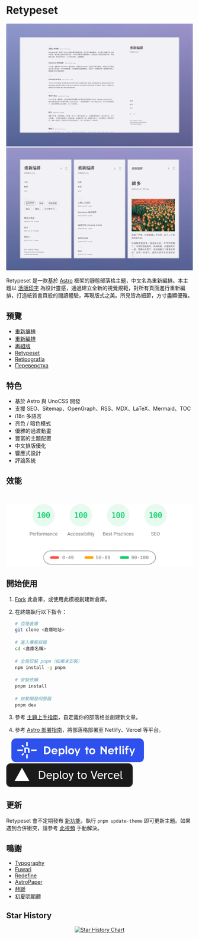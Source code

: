 # Retypeset

![Cover Image](../images/v1/retypeset-zh-desktop.webp)
![Cover Image](../images/v1/retypeset-zh-mobile.webp)

Retypeset 是一款基於 [Astro](https://astro.build/) 框架的靜態部落格主題，中文名為重新編排。本主題以 [活版印字](https://astro-theme-typography.vercel.app/) 為設計靈感，通過建立全新的視覺規範，對所有頁面進行重新編排，打造紙質書頁般的閱讀體驗，再現版式之美。所見皆為細節，方寸盡顯優雅。

## 預覽

- [重新编排](https://retypeset.radishzz.cc/)
- [重新編排](https://retypeset.radishzz.cc/zh-tw/)
- [再組版](https://retypeset.radishzz.cc/ja/)
- [Retypeset](https://retypeset.radishzz.cc/en/)
- [Retipografía](https://retypeset.radishzz.cc/es/)
- [Переверстка](https://retypeset.radishzz.cc/ru/)

## 特色

- 基於 Astro 與 UnoCSS 開發
- 支援 SEO、Sitemap、OpenGraph、RSS、MDX、LaTeX、Mermaid、TOC
- i18n 多語言
- 亮色 / 暗色模式
- 優雅的過渡動畫
- 豐富的主題配置
- 中文排版優化
- 響應式設計
- 評論系統

## 效能

<br>
<p align="center">
  <a href="https://pagespeed.web.dev/analysis?url=https%3A%2F%2Fretypeset.radishzz.cc%2Fzh-tw%2F&form_factor=desktop">
    <img width="710" alt="Retypeset Lighthouse Score" src="../images/retypeset-lighthouse-score.svg">
  <a>
</p>

## 開始使用

1. [Fork](https://github.com/radishzzz/astro-theme-retypeset/fork) 此倉庫，或使用此模板創建新倉庫。
2. 在終端執行以下指令：

   ```bash
   # 克隆倉庫
   git clone <倉庫地址>

   # 進入專案目錄
   cd <倉庫名稱>

   # 全局安裝 pnpm（如果未安裝）
   npm install -g pnpm

   # 安裝依賴
   pnpm install

   # 啟動開發伺服器
   pnpm dev
   ```

3. 參考 [主題上手指南](https://retypeset.radishzz.cc/zh-tw/posts/theme-guide/)，自定義你的部落格並創建新文章。
4. 參考 [Astro 部署指南](https://docs.astro.build/zh-tw/guides/deploy/)，將部落格部署至 Netlify、Vercel 等平台。

&emsp;[![Deploy to Netlify](../images/deploy-netlify.svg)](https://app.netlify.com/start) [![Deploy to Vercel](../images/deploy-vercel.svg)](https://vercel.com/new)

## 更新

Retypeset 會不定期發布 [新功能](https://github.com/radishzzz/astro-theme-retypeset/issues/18)，執行 `pnpm update-theme` 即可更新主題。如果遇到合併衝突，請參考 [此視頻](https://youtu.be/lz5OuKzvadQ?si=sH_ALNgqxrYqNVQT) 手動解決。

## 鳴謝

- [Typography](https://github.com/moeyua/astro-theme-typography)
- [Fuwari](https://github.com/saicaca/fuwari)
- [Redefine](https://github.com/EvanNotFound/hexo-theme-redefine)
- [AstroPaper](https://github.com/satnaing/astro-paper)
- [赫蹏](https://github.com/sivan/heti)
- [初夏明朝體](https://github.com/GuiWonder/EarlySummerSerif)

## Star History

<p align="center">
<a href="https://star-history.com/#radishzzz/astro-theme-retypeset&Date">
  <picture>
    <source media="(prefers-color-scheme: dark)" srcset="https://api.star-history.com/svg?repos=radishzzz/astro-theme-retypeset&type=Date&theme=dark" />
    <source media="(prefers-color-scheme: light)" srcset="https://api.star-history.com/svg?repos=radishzzz/astro-theme-retypeset&type=Date" />
    <img alt="Star History Chart" src="https://api.star-history.com/svg?repos=radishzzz/astro-theme-retypeset&type=Date" />
  </picture>
</p>
